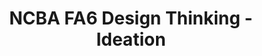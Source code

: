 ---
_db_id: 891
content_type: project
flavours:
- none
prerequisites:
  hard:
  - national-qualifications-framework/ncba/content/design-thinking-ideation
ready: true
submission_type: link
tags:
- docx
title: NCBA FA6 Design Thinking - Ideation
---